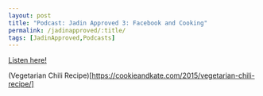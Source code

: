 ```yaml
---
layout: post
title: "Podcast: Jadin Approved 3: Facebook and Cooking"
permalink: /jadinapproved/:title/
tags: [JadinApproved,Podcasts]
---
```

[Listen here!](https://soundcloud.com/jadinapproved/3-facebook-and-cooking)

(Vegetarian Chili Recipe)[https://cookieandkate.com/2015/vegetarian-chili-recipe/]